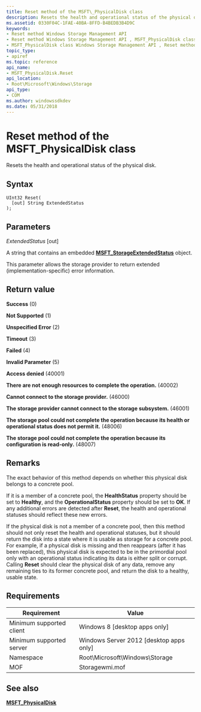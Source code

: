 ```yaml
---
title: Reset method of the MSFT\_PhysicalDisk class
description: Resets the health and operational status of the physical disk.
ms.assetid: 0330F04C-1FAE-40BA-8FFD-B4BEDB3B4D9C
keywords:
- Reset method Windows Storage Management API
- Reset method Windows Storage Management API , MSFT_PhysicalDisk class
- MSFT_PhysicalDisk class Windows Storage Management API , Reset method
topic_type:
- apiref
ms.topic: reference
api_name:
- MSFT_PhysicalDisk.Reset
api_location:
- Root\Microsoft\Windows\Storage
api_type:
- COM
ms.author: windowssdkdev
ms.date: 05/31/2018
---
```


# Reset method of the MSFT\_PhysicalDisk class

Resets the health and operational status of the physical disk.

## Syntax


```mof
UInt32 Reset(
  [out] String ExtendedStatus
);
```



## Parameters

 

*ExtendedStatus* \[out\]
 

A string that contains an embedded [**MSFT\_StorageExtendedStatus**](msft-storageextendedstatus.md) object.

This parameter allows the storage provider to return extended (implementation-specific) error information.

 

## Return value

 

**Success** (0)
 

**Not Supported** (1)
 

**Unspecified Error** (2)
 

**Timeout** (3)
 

**Failed** (4)
 

**Invalid Parameter** (5)
 

**Access denied** (40001)
 

**There are not enough resources to complete the operation.** (40002)
 

**Cannot connect to the storage provider.** (46000)
 

**The storage provider cannot connect to the storage subsystem.** (46001)
 

**The storage pool could not complete the operation because its health or operational status does not permit it.** (48006)
 

**The storage pool could not complete the operation because its configuration is read-only.** (48007)
 

## Remarks

The exact behavior of this method depends on whether this physical disk belongs to a concrete pool.

If it is a member of a concrete pool, the **HealthStatus** property should be set to **Healthy**, and the **OperationalStatus** property should be set to **OK**. If any additional errors are detected after **Reset**, the health and operational statuses should reflect these new errors.

If the physical disk is not a member of a concrete pool, then this method should not only reset the health and operational statuses, but it should return the disk into a state where it is usable as storage for a concrete pool. For example, if a physical disk is missing and then reappears (after it has been replaced), this physical disk is expected to be in the primordial pool only with an operational status indicating its data is either split or corrupt. Calling **Reset** should clear the physical disk of any data, remove any remaining ties to its former concrete pool, and return the disk to a healthy, usable state.

## Requirements



| Requirement | Value |
|-------------------------------------|-------------------------------------------------------------------------------------------|
| Minimum supported client | Windows 8 \[desktop apps only\]                                                |
| Minimum supported server | Windows Server 2012 \[desktop apps only\]                                      |
| Namespace                | Root\\Microsoft\\Windows\\Storage                                              |
| MOF                      |  Storagewmi.mof  |



## See also

 

[**MSFT\_PhysicalDisk**](msft-physicaldisk.md)
 

 

 






